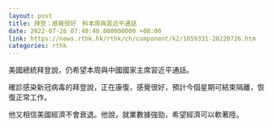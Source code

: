 ```yaml
---
layout: post
title: 拜登：感覺很好　料本周與習近平通話
date: 2022-07-26 07:40:40.000000000 +08:00
link: https://news.rthk.hk/rthk/ch/component/k2/1659331-20220726.htm
categories: rthk
---
```


美國總統拜登說，仍希望本周與中國國家主席習近平通話。

確診感染新冠病毒的拜登說，正在康復，感覺很好，預計今個星期可結束隔離，恢復正常工作。

他又相信美國經濟不會衰退。他說，就業數據強勁，希望經濟可以軟著陸。
